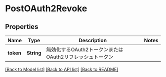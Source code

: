 # PostOAuth2Revoke

## Properties

Name | Type | Description | Notes
------------ | ------------- | ------------- | -------------
**token** | **String** | 無効化するOAuth2トークンまたはOAuth2リフレッシュトークン | 

[[Back to Model list]](../README.md#documentation-for-models) [[Back to API list]](../README.md#documentation-for-api-endpoints) [[Back to README]](../README.md)


